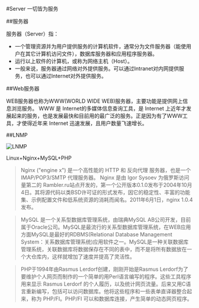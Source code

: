 #Server 一切皆为服务

##服务器

服务器（Server）指：
 
- 一个管理资源并为用户提供服务的计算机软件，通常分为文件服务器（能使用户在其它计算机访问文件），数据库服务器和应用程序服务器。
- 运行以上软件的计算机，或称为网络主机（Host）。
- 一般来说，服务器通过网络对外提供服务。可以通过Intranet对内网提供服务，也可以通过Internet对外提供服务。

##Web服务器

WEB服务器也称为WWW(WORLD WIDE WEB)服务器，主要功能是提供网上信息浏览服务。 WWW 是 Internet的多媒体信息查询工具，是 Internet 上近年才发展起来的服务，也是发展最快和目前用的最广泛的服务。正是因为有了WWW工具，才使得近年来 Internet 迅速发展，且用户数量飞速增长。

##LNMP

![LNMP](./assets/images/lnmp.gif)

Linux+Nginx+MySQL+PHP

> Nginx ("engine x") 是一个高性能的 HTTP 和 反向代理 服务器，也是一个 IMAP/POP3/SMTP 代理服务器。 Nginx 是由 Igor Sysoev 为俄罗斯访问量第二的 Rambler.ru站点开发的，第一个公开版本0.1.0发布于2004年10月4日。其将源代码以类BSD许可证的形式发布，因它的稳定性、丰富的功能集、示例配置文件和低系统资源的消耗而闻名。2011年6月1日，nginx 1.0.4发布。

> MySQL 是一个关系型数据库管理系统，由瑞典MySQL AB公司开发，目前属于Oracle公司。MySQL是最流行的关系型数据库管理系统，在WEB应用方面MySQL是最好的RDBMS(Relational Database Management System：关系数据库管理系统)应用软件之一。MySQL是一种关联数据库管理系统，关联数据库将数据保存在不同的表中，而不是将所有数据放在一个大仓库内，这样就增加了速度并提高了灵活性。

> PHP于1994年由Rasmus Lerdorf创建，刚刚开始是Rasmus Lerdorf为了要维护个人网页而制作的一个简单的用Perl语言编写的程序。这些工具程序用来显示 Rasmus Lerdorf 的个人履历，以及统计网页流量。后来又用C语言重新编写，包括可以访问数据库。他将这些程序和一些表单直译器整合起来，称为 PHP/FI。PHP/FI 可以和数据库连接，产生简单的动态网页程序。

